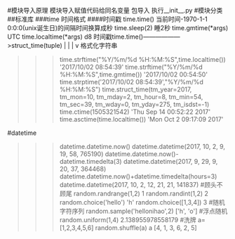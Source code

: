 #模块导入原理
模块导入赋值代码给同名变量
包导入 执行__init__.py
#模块分类
##标准库
###time
时间格式
####时间戳
time.time()
当前时间-1970-1-1 0:0:0(unix诞生日)的间隔时间换算成秒
time.sleep(2)
睡2秒
time.gmtime(*args) UTC
time.localtime(*args) d8
时间戳time.time()——————>struct_time(tuple)
|
|
|
v
格式化字符串
>>> time.strftime("%Y/%m/%d %H:%M:%S",time.localtime())
'2017/10/02 08:54:39'
>>> time.strftime("%Y/%m/%d %H:%M:%S",time.gmtime())
'2017/10/02 00:54:50'
>>> time.strptime('2017/10/02 08:54:39',"%Y/%m/%d %H:%M:%S")
time.struct_time(tm_year=2017, tm_mon=10, tm_mday=2, tm_hour=8, tm_min=54, tm_sec=39, tm_wday=0, tm_yday=275, tm_isdst=-1)
>>> time.ctime(1505321542)
'Thu Sep 14 00:52:22 2017'
>>> time.asctime(time.localtime())
'Mon Oct  2 09:17:09 2017'

#datetime
>>> datetime.datetime.now()
datetime.datetime(2017, 10, 2, 9, 19, 58, 765190)
>>> datetime.datetime.now()-datetime.timedelta(3)
datetime.datetime(2017, 9, 29, 9, 20, 37, 364468)
>>> datetime.datetime.now()+datetime.timedelta(hours=3)
datetime.datetime(2017, 10, 2, 12, 21, 21, 141837)
#顾头不顾尾
>>> random.randrange(1,2)
1
>>> random.randint(1,2)
2
>>> random.choice('hello')
'h'
>>> random.choice([1,3,4])
3
#随机字符序列
>>> random.sample('hellonihao',2)
['h', 'o']
#浮点随机
>>> random.uniform(1,4)
2.138955978558179
#洗牌
>>> a=[1,2,3,4,5,6]
>>> random.shuffle(a)
>>> a
[4, 1, 3, 6, 2, 5]



